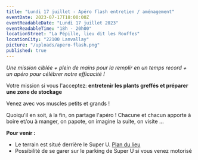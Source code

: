 ```yaml
---
title: "Lundi 17 juillet - Apéro flash entretien / aménagement"
eventDate: 2023-07-17T18:00:00Z
eventReadableDate: "Lundi 17 juillet 2023"
eventReadableTime: "18h - 20h00"
locationStreet: "La Pépille, lieu dit les Rouffes"
locationCity: "22100 Lanvallay"
picture: "/uploads/apero-flash.png"
published: true
---
```


*Une mission ciblée + plein de mains pour la remplir en un temps record + un apéro pour célébrer notre efficacité !*

Votre mission si vous l'acceptez: **entretenir les plants greffés et préparer une zone de stockage**

<!--more-->

Venez avec vos muscles petits et grands !

Quoiqu'il en soit, à la fin, on partage l'apéro ! Chacune et chacun apporte à boire et/ou à manger, on papote, on imagine la suite, on visite ...



**Pour venir :**

- Le terrain est situé derrière le Super U. [Plan du lieu](https://www.openstreetmap.org/#map=17/48.44885/-2.01522&layers=N)
- Possibilité de se garer sur le parking de Super U si vous venez motorisé
<!--more-->

